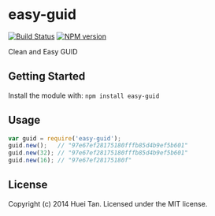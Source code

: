 # easy-guid 
[![Build Status](https://secure.travis-ci.org/easy-node/easy-guid.png?branch=master)](http://travis-ci.org/easy-node/easy-guid)
[![NPM version](https://badge.fury.io/js/easy-guid.svg)](http://badge.fury.io/js/easy-guid)

Clean and Easy GUID

## Getting Started
Install the module with: `npm install easy-guid`

## Usage
```javascript
var guid = require('easy-guid');
guid.new();   // "97e67ef28175180fffb85d4b9ef5b601"
guid.new(32); // "97e67ef28175180fffb85d4b9ef5b601"
guid.new(16); // "97e67ef28175180f"
```

## License
Copyright (c) 2014 Huei Tan. Licensed under the MIT license.
